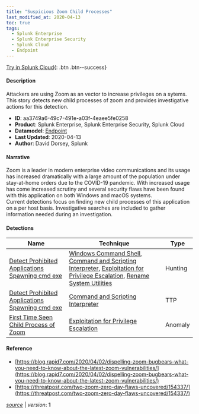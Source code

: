 ```yaml
---
title: "Suspicious Zoom Child Processes"
last_modified_at: 2020-04-13
toc: true
tags:
  - Splunk Enterprise
  - Splunk Enterprise Security
  - Splunk Cloud
  - Endpoint
---
```


[Try in Splunk Cloud](https://www.splunk.com/en_us/cyber-security.html){: .btn .btn--success}

#### Description

Attackers are using Zoom as an vector to increase privileges on a sytems. This story detects new child processes of zoom and provides investigative actions for this detection.

- **ID**: aa3749a6-49c7-491e-a03f-4eaee5fe0258
- **Product**: Splunk Enterprise, Splunk Enterprise Security, Splunk Cloud
- **Datamodel**: [Endpoint](https://docs.splunk.com/Documentation/CIM/latest/User/Endpoint)
- **Last Updated**: 2020-04-13
- **Author**: David Dorsey, Splunk

#### Narrative

Zoom is a leader in modern enterprise video communications and its usage has increased dramatically with a large amount of the population under stay-at-home orders due to the COVID-19 pandemic. With increased usage has come increased scrutiny and several security flaws have been found with this application on both Windows and macOS systems.\
Current detections focus on finding new child processes of this application on a per host basis. Investigative searches are included to gather information needed during an investigation.

#### Detections

| Name        | Technique   | Type         |
| ----------- | ----------- |--------------|
| [Detect Prohibited Applications Spawning cmd exe](/endpoint/detect_prohibited_applications_spawning_cmd_exe/) | [Windows Command Shell](/tags/#windows-command-shell), [Command and Scripting Interpreter](/tags/#command-and-scripting-interpreter), [Exploitation for Privilege Escalation](/tags/#exploitation-for-privilege-escalation), [Rename System Utilities](/tags/#rename-system-utilities) | Hunting |
| [Detect Prohibited Applications Spawning cmd exe](/endpoint/detect_prohibited_applications_spawning_cmd_exe/) | [Command and Scripting Interpreter](/tags/#command-and-scripting-interpreter) | TTP |
| [First Time Seen Child Process of Zoom](/endpoint/first_time_seen_child_process_of_zoom/) | [Exploitation for Privilege Escalation](/tags/#exploitation-for-privilege-escalation) | Anomaly |

#### Reference

* [https://blog.rapid7.com/2020/04/02/dispelling-zoom-bugbears-what-you-need-to-know-about-the-latest-zoom-vulnerabilities/](https://blog.rapid7.com/2020/04/02/dispelling-zoom-bugbears-what-you-need-to-know-about-the-latest-zoom-vulnerabilities/)
* [https://threatpost.com/two-zoom-zero-day-flaws-uncovered/154337/](https://threatpost.com/two-zoom-zero-day-flaws-uncovered/154337/)



[*source*](https://github.com/splunk/security_content/tree/develop/stories/suspicious_zoom_child_processes.yml) \| *version*: **1**